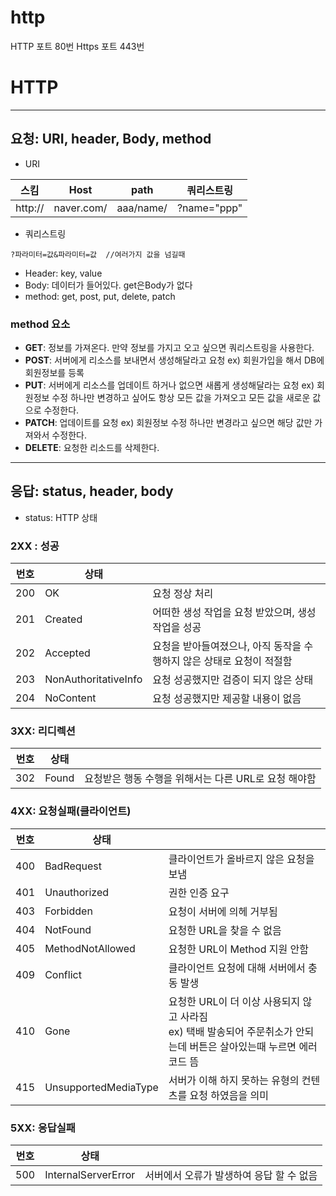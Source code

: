 # http

HTTP 포트 80번
Https 포트 443번

# HTTP

---

## 요청: URI, header, Body, method
* URI

| 스킴 | Host |path|쿼리스트링|
|--------|-------|--------|-------|
| http:// | naver.com/ |aaa/name/|?name="ppp"

* 쿼리스트링
```
?파라미터=값&파라미터=값  //여러가지 값을 넘길때
```
* Header: key, value
* Body: 데이터가 들어있다. get은Body가 없다
* method: get, post, put, delete, patch

### method 요소
* **GET**: 정보를 가져온다. 만약 정보를 가지고 오고 싶으면 쿼리스트링을 사용한다.
* **POST**: 서버에게 리소스를 보내면서 생성해달라고 요청 ex) 회원가입을 해서 DB에 회원정보를 등록
* **PUT**: 서버에게 리소스를 업데이트 하거나 없으면 새롭게 생성해달라는 요청 ex) 회원정보 수정
  하나만 변경하고 싶어도 항상 모든 값을 가져오고 모든 값을 새로운 값으로 수정한다.
* **PATCH**: 업데이트를 요청 ex) 회원정보 수정
  하나만 변경라고 싶으면 해당 값만 가져와서 수정한다.
* **DELETE**: 요청한 리소드를 삭제한다.

---

## 응답: status, header, body

* status: HTTP 상태

### 2XX : 성공
| 번호 | 상태 ||
|--------|-------|--------|
200| OK |요청 정상 처리
201| Created| 어떠한 생성 작업을 요청 받았으며, 생성 작업을 성공
202| Accepted |요청을 받아들여졌으나, 아직 동작을 수행하지 않은 상태로 요청이 적절함
203| NonAuthoritativeInfo|요청 성공했지만 검증이 되지 않은 상태
204| NoContent |요청 성공했지만 제공할 내용이 없음

### 3XX: 리디렉션
| 번호 | 상태 ||
|--------|-------|--------|
|302| Found| 요청받은 행동 수행을 위해서는 다른 URL로 요청 해야함|

### 4XX: 요청실패(클라이언트)
| 번호 | 상태 ||
|--------|-------|--------|
| 400| BadRequest |클라이언트가 올바르지 않은 요청을 보냄
401| Unauthorized |권한 인증 요구
403 |Forbidden| 요청이 서버에 의헤 거부됨
404 |NotFound |요청한 URL을 찾을 수 없음
405 |MethodNotAllowed |요청한 URL이 Method 지원 안함
409| Conflict |클라이언트 요청에 대해 서버에서 충동 발생 
410 |Gone| 요청한 URL이 더 이상 사용되지 않고 사라짐 <br> ex) 택배 발송되어 주문취소가 안되는데 버튼은 살아있는때 누르면 에러 코드 뜸
415| UnsupportedMediaType| 서버가 이해 하지 못하는 유형의 컨텐츠를 요청 하였음을 의미

### 5XX: 응답실패
| 번호 | 상태 ||
|--------|-------|--------|
|500 |InternalServerError| 서버에서 오류가 발생하여 응답 할 수 없음|